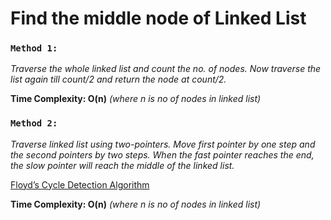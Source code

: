# Find the middle node of Linked List
### `Method 1:`
_Traverse the whole linked list and count the no. of nodes. Now traverse the list again till count/2 and return the node at count/2._

**Time Complexity: O(n)** *(where n is no of nodes in linked list)*

### `Method 2:`
_Traverse linked list using two-pointers. Move first pointer by one step and the second pointers by two steps. When the fast pointer reaches the end, the slow pointer will reach the middle of the linked list._

[Floyd’s Cycle Detection Algorithm](https://www.codingninjas.com/codestudio/library/floyds-cycle-finding-algorithm)

**Time Complexity: O(n)** *(where n is no of nodes in linked list)*

